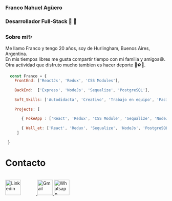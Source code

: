 ### Franco Nahuel Agüero

### Desarrollador Full-Stack 🚀 🚀<h2>
  
### Sobre mi✨

  <p> 
  Me llamo Franco y tengo 20 años, soy de Hurlingham, Buenos Aires, Argentina. <br/>
  En mis tiempos libres me gusta compartir tiempo con mi familia y amigos😄. <br/> 
  Otra actividad que disfruto mucho tambien es hacer deporte 🏉⚽🎾.
  </p>
  
  
```javascript
  const Franco = {
    FrontEnd: ['ReactJs', 'Redux', 'CSS Modules'],
    
    BackEnd:  ['Express', 'NodeJs', 'Sequalize', 'PostgreSQL'],
    
    Soft_Skills: ['Autodidacta', 'Creativo', 'Trabajo en equipo', 'Paciente'],
    
    Projects: [
    
       { PokeApp : ['React', 'Redux', 'CSS Module', 'Sequalize', 'NodeJs' , 'PostgreSQL' ] },
       
       { Wall_et: ['React', 'Redux', 'Sequalize', 'NodeJs', 'PostgreSQL'] }
     ]
 
 }

```
  
# Contacto
<br/>
<a href="https://www.linkedin.com/in/franco-agüero-13706b212" target="_blank" style="marginRight:2rem"> 
   <img style="widht:3rem; height: 3rem; margin-right:3rem" src="https://image.flaticon.com/icons/png/512/145/145807.png" alt="Linkedin"/>
</a>
  
<a href="https://mail.google.com/a/?view=cm&fs=1&to=aguerofranco2002@gmail.com" target="_blank"> 
   <img style="widht:3rem; height: 3rem" src="https://image.flaticon.com/icons/png/512/281/281769.png" alt="Gmail" />
</a>
  
<a href="https://wa.link/9x1can" target="_blank"> 
   <img style="widht:3rem; height: 3rem" src="https://image.flaticon.com/icons/png/512/733/733585.png" alt="Whatsapp"/>
</a>
